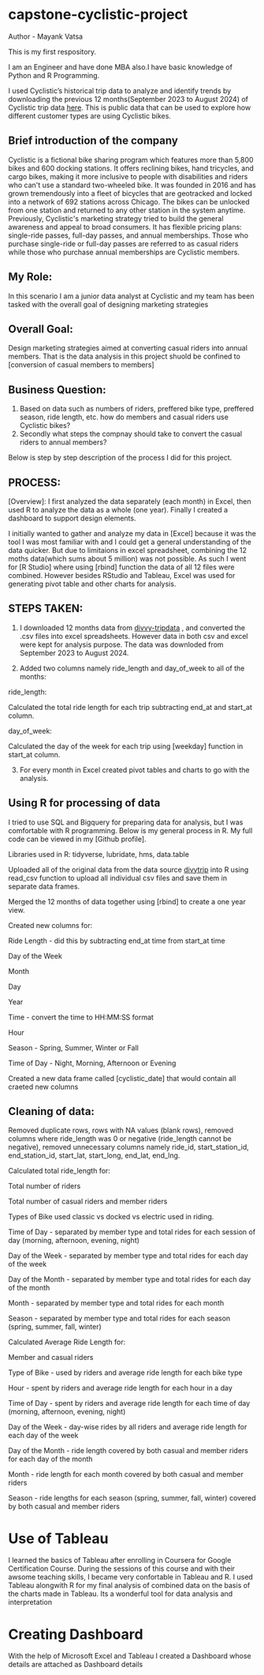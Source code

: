 # capstone-cyclistic-project

Author - Mayank Vatsa

This is my first respository.

I am an Engineer and have done MBA also.I have basic knowledge of Python and R Programming.



I used Cyclistic’s historical trip data to analyze and identify trends by downloading the previous 12 months(September 2023 to August 2024) of Cyclistic trip data [here](https://divvy-tripdata.s3.amazonaws.com/index.html).  This is public data that can be used to explore how different customer types are using Cyclistic bikes. 

## Brief introduction of the company

Cyclistic is a fictional bike sharing program which features more than 5,800 bikes and 600 docking stations. It offers reclining bikes, hand tricycles, and cargo bikes, making it more inclusive to people with disabilities and riders who can't use a standard two-wheeled bike. It was founded in 2016 and has grown tremendously into a fleet of bicycles that are geotracked and locked into a network of 692 stations across Chicago. The bikes can be unlocked from one station and returned to any other station in the system anytime.
Previously, Cyclistic's marketing strategy tried to build the general awareness and appeal to broad consumers. It has flexible pricing plans: single-ride passes, full-day passes, and annual memberships. Those who purchase single-ride or full-day passes are referred to as casual riders while those who purchase annual memberships are Cyclistic members. 

## My Role: 
In this scenario I am a junior data analyst at Cyclistic and my team has been tasked with the overall goal of designing marketing strategies 


## Overall Goal:
Design marketing strategies aimed at converting casual riders into annual members. That is the data analysis in this project shuold be confined to [conversion of casual members to members]


## Business Question:
1. Based on data such as numbers of riders, preffered bike type, preffered season, ride length, etc. how do members and casual riders use Cyclistic bikes? 
2. Secondly what steps the compnay should take to convert the casual riders to annual members?


Below is step by step description of the process I did for this project. 

## PROCESS:
[Overview]:
I first analyzed the data separately (each month) in Excel, then used R to analyze the data as a whole (one year). Finally I created a dashboard to support design elements.

I initially wanted to gather and analyze my data in [Excel] because it was the tool I was most familiar with and I could get a general understanding of the data quicker. But due to limitaions in excel spreadsheet, combining the 12 moths data(which sums about 5 million) was not possible. As such I went for [R Studio] where using [rbind] function the data of all 12 files were combined.
However besides RStudio and Tableau, Excel was used for generating pivot table and other charts for analysis.

## STEPS TAKEN:
1. I downloaded 12 months data from [divvy-tripdata](https://www.google.com) , and converted the .csv files into excel spreadsheets. However data in both csv and excel were kept for analysis purpose. The data was downloded from September 2023 to August 2024. 

2. Added two columns namely ride_length and day_of_week to all of the months:

ride_length:

Calculated the total ride length for each trip subtracting end_at and  start_at column.

day_of_week:

Calculated the day of the week for each trip using [weekday] function in start_at column. 

3. For every month in Excel created pivot tables and charts to go with the analysis.

## Using R for processing of data

I tried to use SQL and Bigquery for preparing data for analysis, but I was comfortable with R programming. Below is my general process in R. My full code can be viewed in my [Github profile].

Libraries used in R: tidyverse, lubridate, hms, data.table 

Uploaded all of the original data from the data source [divytrip](https://www.google.com)  into R using read_csv function to upload all individual csv files and save them in separate data frames. 

Merged the 12 months of data together using  [rbind] to create a one year view.

Created new columns for:

Ride Length - did this by subtracting end_at time from start_at time

Day of the Week 

Month 

Day 

Year

Time - convert the time to HH:MM:SS format

Hour 

Season - Spring, Summer, Winter or Fall

Time of Day - Night, Morning, Afternoon or Evening

Created a new data frame called [cyclistic_date] that would contain all craeted new columns 

## Cleaning of data:
Removed duplicate rows, rows with NA values (blank rows),
removed columns where ride_length was 0 or negative (ride_length cannot be negative),
removed unnecessary columns  namely ride_id, start_station_id, end_station_id, start_lat, start_long, end_lat, end_lng.

Calculated total ride_length  for:

Total number of riders

Total number of casual riders and member riders

Types of Bike used classic vs docked vs electric used in riding.


Time of Day - separated by member type and total rides for each session of day (morning, afternoon, evening, night)

Day of the Week - separated by member type and total rides for each day of the week

Day of the Month - separated by member type and total rides for each day of the month

Month - separated by member type and total rides for each month

Season - separated by member type and total rides for each season (spring,  summer, fall, winter)

Calculated Average Ride Length for:

Member and casual riders 

Type of Bike - used by riders and average ride length for each bike type

Hour - spent  by riders and average ride length for each hour in a day

Time of Day - spent by riders and average ride length for each time of day (morning, afternoon, evening, night)

Day of the Week - day-wise rides by all riders and average ride length for each day of the week

Day of the Month - ride length covered by both casual and member riders for each day of the month

Month - ride length for each month covered by both casual and member riders

Season - ride lengths for each season (spring,  summer, fall, winter) covered by both casual and member riders

# Use of Tableau 
I learned the basics of Tableau after enrolling in Coursera for Google Certification Course. During the sessions of this course and with their awsome teaching skills, I became very confortable in Tableau and R. I used Tableau alongwith R for my final analysis of combined data on the basis of the charts made in Tableau. Its a wonderful tool for data analysis and interpretation

# Creating Dashboard

With the help of Microsoft Excel and Tableau I created a Dashboard whose details are attached as Dashboard details

 

